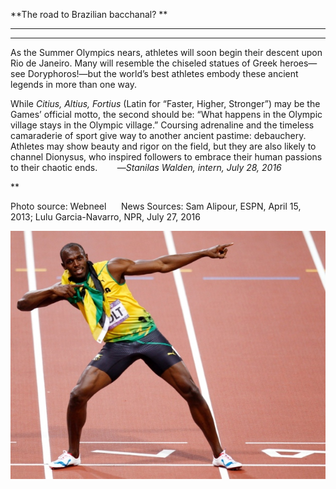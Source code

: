 **The road to Brazilian bacchanal? **

****

****

As the Summer Olympics nears, athletes will soon begin their descent upon Rio de Janeiro. Many will resemble the chiseled statues of Greek heroes—see Doryphoros!—but the world’s best athletes embody these ancient legends in more than one way. 

While *Citius, Altius, Fortius* (Latin for “Faster, Higher, Stronger”) may be the Games’ official motto, the second should be: “What happens in the Olympic village stays in the Olympic village.” Coursing adrenaline and the timeless camaraderie of sport give way to another ancient pastime: debauchery. Athletes may show beauty and rigor on the field, but they are also likely to channel Dionysus, who inspired followers to embrace their human passions to their chaotic ends.        —*Stanilas Walden, intern, July 28, 2016*

**

Photo source: Webneel     
 News Sources: Sam Alipour, ESPN, April 15, 2013; Lulu Garcia-Navarro, NPR, July 27, 2016

![](../images/16-7-28_63.41_OlympicEDIT-1.jpeg)
